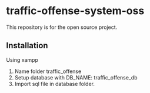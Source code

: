 # traffic-offense-system-oss

This repository is for the open source project.

## Installation

Using xampp

1. Name folder traffic_offense
2. Setup database with DB_NAME: traffic_offense_db
3. Import sql file in database folder.
